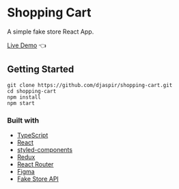 # Shopping Cart

A simple fake store React App.

[Live Demo](https://djaspir.github.io/shopping-cart/) :point_left:

## Getting Started

```
git clone https://github.com/djaspir/shopping-cart.git
cd shopping-cart
npm install
npm start
```

### Built with

- [TypeScript](https://www.typescriptlang.org/)
- [React](https://reactjs.org/)
- [styled-components](https://styled-components.com/)
- [Redux](https://redux.js.org/)
- [React Router](https://reactrouter.com/)
- [Figma](https://figma.com/)
- [Fake Store API](https://fakestoreapi.com/)
